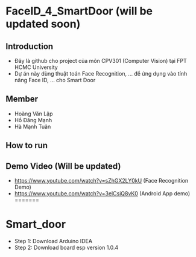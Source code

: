 # FaceID_4_SmartDoor (will be updated soon)

## Introduction
- Đây là github cho project của môn CPV301 (Computer Vision) tại FPT HCMC University
- Dự án này dùng thuật toán Face Recognition, ... để ứng dụng vào tính năng Face ID, ... cho Smart Door
## Member
- Hoàng Văn Lập
- Hồ Đăng Mạnh
- Hà Mạnh Tuân
## How to run


## Demo Video (Will be updated)
- https://www.youtube.com/watch?v=sZhGX2LY0kU (Face Recognition Demo)
- https://www.youtube.com/watch?v=3elCsiQ8vK0 (Android App demo)
=======
# Smart_door

- Step 1: Download Arduino IDEA
- Step 2: Download board esp version 1.0.4
